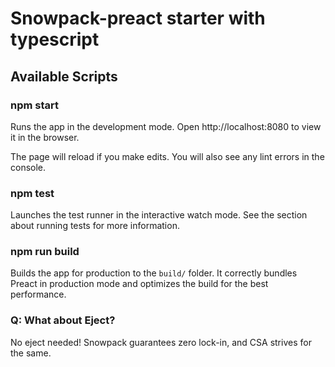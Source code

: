 # Snowpack-preact starter with typescript

## Available Scripts

### npm start

Runs the app in the development mode.
Open http://localhost:8080 to view it in the browser.

The page will reload if you make edits.
You will also see any lint errors in the console.

### npm test

Launches the test runner in the interactive watch mode.
See the section about running tests for more information.

### npm run build

Builds the app for production to the `build/` folder.
It correctly bundles Preact in production mode and optimizes the build for the best performance.

### Q: What about Eject?

No eject needed! Snowpack guarantees zero lock-in, and CSA strives for the same.
